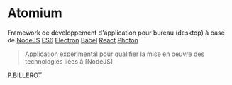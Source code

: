 # Atomium

Framework de développement d'application pour bureau (desktop) 
à base de 
[NodeJS](https://nodejs.org/en/)
[ES6](https://developer.mozilla.org/fr/docs/Web/JavaScript)
[Electron](http://electron.atom.io/)
[Babel](http://babeljs.io)
[React](https://facebook.github.io/react/)
[Photon](http://photonkit.com/)

> Application experimental pour qualifier la mise en oeuvre des technologies liées à [NodeJS]

P.BILLEROT
